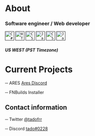 # About

### Software engineer / Web developer
 <code><a href=""><img height="30" style="max-width:100%;" src="https://cdn.jsdelivr.net/gh/devicons/devicon/icons/csharp/csharp-original.svg" alt="C#"></a></code>
 <code><a href=""><img height="30" style="max-width:100%;" src="https://cdn.jsdelivr.net/gh/devicons/devicon/icons/html5/html5-original.svg" alt="HTML"></a></code>
 <code><a href=""><img height="30" style="max-width:100%;" src="https://cdn.jsdelivr.net/gh/devicons/devicon/icons/css3/css3-original.svg" alt="CSS"></a></code>
 <code><a href=""><img height="30" style="max-width:100%;" src="https://cdn.jsdelivr.net/gh/devicons/devicon/icons/javascript/javascript-original.svg" alt="JavaScript"></a></code>
 <code><a href=""><img height="30" style="max-width:100%;" src="https://cdn.jsdelivr.net/gh/devicons/devicon/icons/cplusplus/cplusplus-original.svg" alt="CSS"></a></code>
 <code><a href=""><img height="30" style="max-width:100%;" src="https://cdn.jsdelivr.net/gh/devicons/devicon/icons/java/java-original.svg" alt="Java"></a></code>
##### US WEST (PST Timezone)

# Current Projects

─ ARES [Ares Discord](http://discord.com/invites/aresfn/)

─ FNBuilds Installer
⠀

## Contact information

─ Twitter [@tadofrr](http://https://twitter.com/tadofrr/)

─ Discord [tado#0228](http://discord.com/)





